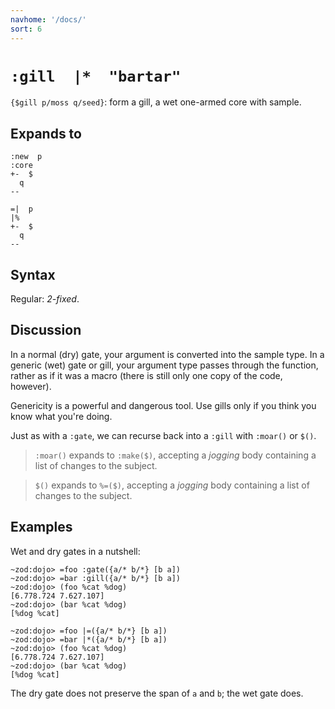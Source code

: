 ```yaml
---
navhome: '/docs/'
sort: 6
---
```


# `:gill  |*  "bartar"`

`{$gill p/moss q/seed}`: form a gill, a wet one-armed core with sample.

## Expands to

    :new  p
    :core
    +-  $
      q
    --

    =|  p
    |%
    +-  $
      q
    --

## Syntax

Regular: *2-fixed*.

## Discussion

In a normal (dry) gate, your argument is converted into the sample type. In a
generic (wet) gate or gill, your argument type passes through the function,
rather as if it was a macro (there is still only one copy of the code, however).

Genericity is a powerful and dangerous tool. Use gills only if you think you
know what you're doing.

Just as with a `:gate`, we can recurse back into a `:gill` with `:moar()` or
`$()`.

> `:moar()` expands to `:make($)`, accepting a *jogging* body containing a list
> of changes to the subject.

> `$()` expands to `%=($)`, accepting a *jogging* body containing a list of
> changes to the subject.

## Examples

Wet and dry gates in a nutshell:

    ~zod:dojo> =foo :gate({a/* b/*} [b a])
    ~zod:dojo> =bar :gill({a/* b/*} [b a])
    ~zod:dojo> (foo %cat %dog)
    [6.778.724 7.627.107]
    ~zod:dojo> (bar %cat %dog)
    [%dog %cat]

    ~zod:dojo> =foo |=({a/* b/*} [b a])
    ~zod:dojo> =bar |*({a/* b/*} [b a])
    ~zod:dojo> (foo %cat %dog)
    [6.778.724 7.627.107]
    ~zod:dojo> (bar %cat %dog)
    [%dog %cat]

The dry gate does not preserve the span of `a` and `b`; the wet gate does.
